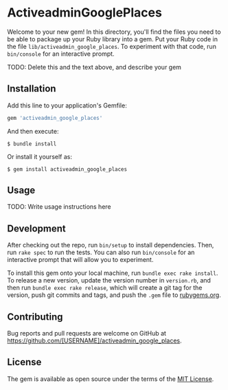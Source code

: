 # ActiveadminGooglePlaces

Welcome to your new gem! In this directory, you'll find the files you need to be able to package up your Ruby library into a gem. Put your Ruby code in the file `lib/activeadmin_google_places`. To experiment with that code, run `bin/console` for an interactive prompt.

TODO: Delete this and the text above, and describe your gem

## Installation

Add this line to your application's Gemfile:

```ruby
gem 'activeadmin_google_places'
```

And then execute:

    $ bundle install

Or install it yourself as:

    $ gem install activeadmin_google_places

## Usage

TODO: Write usage instructions here

## Development

After checking out the repo, run `bin/setup` to install dependencies. Then, run `rake spec` to run the tests. You can also run `bin/console` for an interactive prompt that will allow you to experiment.

To install this gem onto your local machine, run `bundle exec rake install`. To release a new version, update the version number in `version.rb`, and then run `bundle exec rake release`, which will create a git tag for the version, push git commits and tags, and push the `.gem` file to [rubygems.org](https://rubygems.org).

## Contributing

Bug reports and pull requests are welcome on GitHub at https://github.com/[USERNAME]/activeadmin_google_places.


## License

The gem is available as open source under the terms of the [MIT License](https://opensource.org/licenses/MIT).
